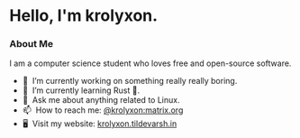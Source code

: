 # Hello, I'm krolyxon. 

### About Me
I am a computer science student who loves free and open-source software.
- 🔭 &nbsp;I’m currently working on something really really boring.
- 🌱 &nbsp;I’m currently learning Rust 🦀.
- 💬 &nbsp;Ask me about anything related to Linux.
- 📫 &nbsp;How to reach me: [@krolyxon:matrix.org](matrix.org)
- 🖥️ &nbsp;Visit my website: [krolyxon.tildevarsh.in](https://krolyxon.tildevarsh.in)

<!--- ![Stats](https://github-readme-stats.vercel.app/api?username=krolyxon&theme=vision-friendly-dark&show_icons=true) --->
